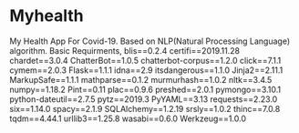 # Myhealth
My Health App For Covid-19.
Based on NLP(Natural Processing Language) algorithm.
Basic Requirments,
blis==0.2.4
certifi==2019.11.28
chardet==3.0.4
ChatterBot==1.0.5
chatterbot-corpus==1.2.0
click==7.1.1
cymem==2.0.3
Flask==1.1.1
idna==2.9
itsdangerous==1.1.0
Jinja2==2.11.1
MarkupSafe==1.1.1
mathparse==0.1.2
murmurhash==1.0.2
nltk==3.4.5
numpy==1.18.2
Pint==0.11
plac==0.9.6
preshed==2.0.1
pymongo==3.10.1
python-dateutil==2.7.5
pytz==2019.3
PyYAML==3.13
requests==2.23.0
six==1.14.0
spacy==2.1.9
SQLAlchemy==1.2.19
srsly==1.0.2
thinc==7.0.8
tqdm==4.44.1
urllib3==1.25.8
wasabi==0.6.0
Werkzeug==1.0.0
